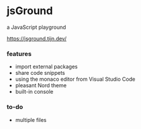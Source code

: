 # jsGround

a JavaScript playground

https://jsground.tijn.dev/

### features
- import external packages 
- share code snippets
- using the monaco editor from Visual Studio Code
- pleasant Nord theme
- built-in console

### to-do
- multiple files
